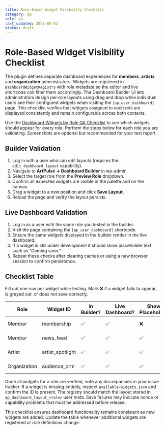 ```yaml
---
title: Role-Based Widget Visibility Checklist
category: qa
role: qa
last_updated: 2025-08-02
status: draft
---
```


# Role-Based Widget Visibility Checklist

The plugin defines separate dashboard experiences for **members**, **artists** and **organization** administrators. Widgets are registered in `DashboardWidgetRegistry` with role metadata so the editor and live shortcode can filter them accordingly. The Dashboard Builder UI lets administrators design per‑role layouts using drag and drop while individual users see their configured widgets when visiting the `[ap_user_dashboard]` page. This checklist verifies that widgets assigned to each role are displayed consistently and remain configurable across both contexts.

Use the [Dashboard Widgets by Role QA Checklist](dashboard-widgets-by-role.md) to see which widgets should appear for every role. Perform the steps below for each role you are validating. Screenshots are optional but recommended for your test report.

## Builder Validation
1. Log in with a user who can edit layouts (requires the `edit_dashboard_layout` capability).
2. Navigate to **ArtPulse → Dashboard Builder** in wp-admin.
3. Select the target role from the **Preview Role** dropdown.
4. Confirm all expected widgets are visible in the palette and on the canvas.
5. Drag a widget to a new position and click **Save Layout**.
6. Reload the page and verify the layout persists.

## Live Dashboard Validation
1. Log in as a user with the same role you tested in the builder.
2. Visit the page containing the `[ap_user_dashboard]` shortcode.
3. Ensure the same widgets displayed in the builder render in the live dashboard.
4. If a widget is still under development it should show placeholder text such as “Coming soon.”
5. Repeat these checks after clearing caches or using a new browser session to confirm persistence.

## Checklist Table
Fill out one row per widget while testing. Mark ❌ if a widget fails to appear, is greyed out, or does not save correctly.

| Role | Widget ID | In Builder? | Live Dashboard? | Shows Placeholder? | Notes |
|------|-----------|-------------|-----------------|--------------------|-------|
| Member | membership | ✅ | ✅ | ❌ | Fully implemented |
| Member | news_feed | ✅ | ✅ | ✅ | Placeholder only |
| Artist | artist_spotlight | ✅ | ✅ | ✅ | Implementation pending |
| Organization | audience_crm | ✅ | ✅ | ✅ | Placeholder shown |

Once all widgets for a role are verified, note any discrepancies in your issue tracker. If a widget is missing entirely, inspect `available-widgets.json` and confirm the ID is present. The registry should match the layout stored in `ap_dashboard_layout_<role>` user meta. Save failures may indicate nonce or capability problems that must be addressed before release.

This checklist ensures dashboard functionality remains consistent as new widgets are added. Update the table whenever additional widgets are registered or role definitions change.

